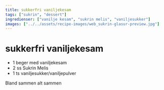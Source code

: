 ```yaml
---
title: sukkerfri vaniljekesam
tags: ["sukrin", "dessert"]
ingredienser: ["vanilje kesam", "sukrin melis", "vaniljesukker"]
images: ["../../assets/recipe-images/web_sukrin-glasur-preview.jpg"]
---
```


# sukkerfri vaniljekesam

- 1 beger med vaniljekesam
- 2 ss Sukrin Melis
- 1 ts vaniljesukker/vaniljepulver

Bland sammen alt sammen
